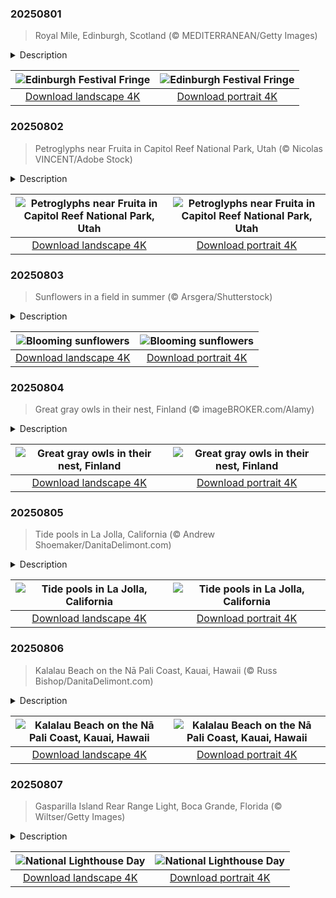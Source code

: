 

### 20250801

> Royal Mile, Edinburgh, Scotland (© MEDITERRANEAN/Getty Images)

<details>
<summary>Description</summary>

> Every August, Edinburgh stops being just a city and starts acting up—literally. From pub basements to park benches, stages appear in the strangest places, and shows pop up on quiet streets. Welcome to the Edinburgh Festival Fringe, or the Fringe. The story began in 1947, when eight theater groups turned up uninvited to the Edinburgh International Festival. They performed anyway. That spirit of rebellion stuck, and the Fringe was born.
> 
> Now it's the world's largest arts festival, with thousands of shows crammed into three action-packed weeks. Anyone can perform. If you have an idea and a venue, you're in. Even a shipping container counts—yes, that really happened. Comedy is the unofficial king of the festival, but there's also drama, dance, drag, musicals, magic, mime, spoken word, circus, and acts that defy all categories. One year, a man did an hour-long monologue from inside a fridge. Another year featured a full Shakespeare play in Klingon. Street performers flood the Royal Mile, pictured here, offering sneak peeks, juggling acts, and flyers.  The Edinburgh Festival Fringe is where experimental performances and high-end theater thrive. It has launched careers: think of artists like Phoebe Waller-Bridge and Eddie Izzard.
> 
> 

</details>

| ![Edinburgh Festival Fringe](https://cn.bing.com/th?id=OHR.EdinburghFringe_EN-US5923216873_UHD.jpg&pid=hp&w=400&h=224&rs=1&c=4) | ![Edinburgh Festival Fringe](https://cn.bing.com/th?id=OHR.EdinburghFringe_EN-US5923216873_1080x1920.jpg&pid=hp&w=155&h=315&rs=1&c=4) |
|:---------:|:---------:|
| [Download landscape 4K](https://cn.bing.com/th?id=OHR.EdinburghFringe_EN-US5923216873_UHD.jpg) | [Download portrait 4K](https://cn.bing.com/th?id=OHR.EdinburghFringe_EN-US5923216873_1080x1920.jpg) |

### 20250802

> Petroglyphs near Fruita in Capitol Reef National Park, Utah (© Nicolas VINCENT/Adobe Stock)

<details>
<summary>Description</summary>

> There's something timeless about Capitol Reef National Park—a place where red rock cliffs, winding canyons, and ancient stories come together under Utah's desert sky. Designated a national park in 1971, Capitol Reef invites reflection—not just on its vivid geology, but on the ancient narratives and cultural heritage etched into its landscape.
> 
> Long before visitors laced up hiking boots and hit the trails at Capitol Reef, the Fremont and Ancestral Puebloan peoples called this place home. Between 300 and 1300 CE, they lived in pit houses and natural rock shelters, weaving farming into their hunter-gatherer lifestyle. Their connection to the land was both spiritual and practical—and they left behind some of the park's most captivating features, including petroglyphs like those found in Fruita, featured in today's image. These rock panels showcase an ancient visual language, featuring human figures adorned with headdresses and jewelry. Alongside them are animals like bighorn sheep and lizards, as well as abstract shapes alluding to ceremonies, migrations, and celestial events. Together, they form a silent archive—a timeless record of the people who lived, moved, and made meaning in this extraordinary landscape.
> 
> 

</details>

| ![Petroglyphs near Fruita in Capitol Reef National Park, Utah](https://cn.bing.com/th?id=OHR.FruitaPetroglyphs_EN-US8712481828_UHD.jpg&pid=hp&w=400&h=224&rs=1&c=4) | ![Petroglyphs near Fruita in Capitol Reef National Park, Utah](https://cn.bing.com/th?id=OHR.FruitaPetroglyphs_EN-US8712481828_1080x1920.jpg&pid=hp&w=155&h=315&rs=1&c=4) |
|:---------:|:---------:|
| [Download landscape 4K](https://cn.bing.com/th?id=OHR.FruitaPetroglyphs_EN-US8712481828_UHD.jpg) | [Download portrait 4K](https://cn.bing.com/th?id=OHR.FruitaPetroglyphs_EN-US8712481828_1080x1920.jpg) |

### 20250803

> Sunflowers in a field in summer (© Arsgera/Shutterstock)

<details>
<summary>Description</summary>

> Bright and bold, sunflowers are loved by bees, birds, and just about everyone. The name of their genus, helianthus, comes from the Greek words for sun (helios) and flower (anthos). These annual plants are known for their large, daisy-like flowers and radiant charm. While sunflowers come in shades of red, orange, and maroon, it's the classic yellow blooms with brown centers that are the most common.
> 
> Beyond their good looks, sunflowers are grown for their tasty seeds, which are snacked on, pressed for cooking oil, or offered as a treat for birds. Their value isn't a modern discovery—Native Americans cultivated them thousands of years ago. Sunflowers were often planted alongside corn, beans, and squash as a symbolic 'fourth sister,' reflecting their importance long before they became garden icons. The earliest evidence of domestication in the United States comes from Tennessee and dates back to around 2300 BCE. That long-standing legacy continues today, as sunflowers remain a staple in fields and backyards.
> 
> 

</details>

| ![Blooming sunflowers](https://cn.bing.com/th?id=OHR.HappySunflower_EN-US8791544241_UHD.jpg&pid=hp&w=400&h=224&rs=1&c=4) | ![Blooming sunflowers](https://cn.bing.com/th?id=OHR.HappySunflower_EN-US8791544241_1080x1920.jpg&pid=hp&w=155&h=315&rs=1&c=4) |
|:---------:|:---------:|
| [Download landscape 4K](https://cn.bing.com/th?id=OHR.HappySunflower_EN-US8791544241_UHD.jpg) | [Download portrait 4K](https://cn.bing.com/th?id=OHR.HappySunflower_EN-US8791544241_1080x1920.jpg) |

### 20250804

> Great gray owls in their nest, Finland (© imageBROKER.com/Alamy)

<details>
<summary>Description</summary>

> Silent hunters of the night sky, owls are among the most intriguing creatures in the animal kingdom. Their ability to turn their heads up to 270 degrees—combined with silent flight and exceptional night vision—showcases their remarkable adaptations. With over 200 species found across the globe, these birds contribute to ecological balance and are deeply woven into cultural traditions. Celebrated annually on August 4, International Owl Awareness Day not only honors their presence in nature but also raises awareness about the threats they face.
> 
> Featured here is a nesting pair of great gray owls. Known as the world's largest owl species by length, which ranges from 24 to 33 inches, they span the Northern Hemisphere and are found in both the Eastern and Western Hemispheres. Unlike many birds, they don't build their own nests—instead, they repurpose those left behind by large raptors or settle into broken treetops and hollow trunks. Despite their size and status as apex predators, they are non-aggressive, rarely clashing with rivals or intruders. However, during the fledgling stage, the female fiercely protects her vulnerable and flightless young.
> 
> 

</details>

| ![Great gray owls in their nest, Finland](https://cn.bing.com/th?id=OHR.LaplandOwl_EN-US8965493818_UHD.jpg&pid=hp&w=400&h=224&rs=1&c=4) | ![Great gray owls in their nest, Finland](https://cn.bing.com/th?id=OHR.LaplandOwl_EN-US8965493818_1080x1920.jpg&pid=hp&w=155&h=315&rs=1&c=4) |
|:---------:|:---------:|
| [Download landscape 4K](https://cn.bing.com/th?id=OHR.LaplandOwl_EN-US8965493818_UHD.jpg) | [Download portrait 4K](https://cn.bing.com/th?id=OHR.LaplandOwl_EN-US8965493818_1080x1920.jpg) |

### 20250805

> Tide pools in La Jolla, California (© Andrew Shoemaker/DanitaDelimont.com)

<details>
<summary>Description</summary>

> Not every science lesson requires a classroom. In La Jolla, California, tide pools teach you about ocean life—right at your feet. Along the rocky shoreline of this San Diego coastal neighborhood, tide pools form during low tide as seawater gets trapped in natural depressions. These shallow pools form naturally along La Jolla's rocky shorelines, especially near Windansea Beach, Shell Beach, South Casa Beach, and Hospital Point. The water that remains trapped in sandstone and reef depressions creates habitats for everything from sea hares to brittle stars. Over time, the tide pools are created through the process of erosion—waves hit the sandstone and limestone coastlines until they carve out pockets that hold water. Twice a day, as the tide moves in and out, these spaces flood and drain, challenging the survival skills of everything inside. Winter months, when tides are lowest during daylight hours, are ideal for observing them.
> 
> 
> 
> 

</details>

| ![Tide pools in La Jolla, California](https://cn.bing.com/th?id=OHR.CaliforniaTidepool_EN-US9089576317_UHD.jpg&pid=hp&w=400&h=224&rs=1&c=4) | ![Tide pools in La Jolla, California](https://cn.bing.com/th?id=OHR.CaliforniaTidepool_EN-US9089576317_1080x1920.jpg&pid=hp&w=155&h=315&rs=1&c=4) |
|:---------:|:---------:|
| [Download landscape 4K](https://cn.bing.com/th?id=OHR.CaliforniaTidepool_EN-US9089576317_UHD.jpg) | [Download portrait 4K](https://cn.bing.com/th?id=OHR.CaliforniaTidepool_EN-US9089576317_1080x1920.jpg) |

### 20250806

> Kalalau Beach on the Nā Pali Coast, Kauai, Hawaii (© Russ Bishop/DanitaDelimont.com)

<details>
<summary>Description</summary>

> No road signs, no souvenir stands—just 11 miles of mud, cliffs, and sweeping views leading to one of Hawaii's most remote beaches. Kalalau Beach, at the end of Kauai's Kalalau Trail, is where tired feet meet a sandy reward. The only land access is the trail itself, a rugged trek through valleys and along coastal cliffs. During summer, some arrive by kayak, but all visitors need permits to stay.
> 
> Long before camping permits and composting toilets, this remote stretch supported generations of Native Hawaiians. Thanks to freshwater streams and fertile soil, early Hawaiians farmed taro (a root vegetable widely cultivated in tropical and subtropical regions) in stone terraces. Fishing, farming, and a deep spiritual connection to the land (āina) shaped daily life. Remnants of temples and house sites still lie hidden in the valley's folds. By the 1920s, most residents had left due to disease, Western contact, and shifting land use. In recent decades, off-the-grid seekers sought refuge here until state protections were implemented. Today, Kalalau is both sacred and scenic—a place where history lingers with every crashing wave.
> 
> 

</details>

| ![Kalalau Beach on the Nā Pali Coast, Kauai, Hawaii](https://cn.bing.com/th?id=OHR.NaPaliKauai_EN-US7451684312_UHD.jpg&pid=hp&w=400&h=224&rs=1&c=4) | ![Kalalau Beach on the Nā Pali Coast, Kauai, Hawaii](https://cn.bing.com/th?id=OHR.NaPaliKauai_EN-US7451684312_1080x1920.jpg&pid=hp&w=155&h=315&rs=1&c=4) |
|:---------:|:---------:|
| [Download landscape 4K](https://cn.bing.com/th?id=OHR.NaPaliKauai_EN-US7451684312_UHD.jpg) | [Download portrait 4K](https://cn.bing.com/th?id=OHR.NaPaliKauai_EN-US7451684312_1080x1920.jpg) |

### 20250807

> Gasparilla Island Rear Range Light, Boca Grande, Florida (© Wiltser/Getty Images)

<details>
<summary>Description</summary>

> Before GPS told ships where to go, lighthouses lit the way—each with its own flash pattern so sailors could figure out where they were, even in total darkness. It's National Lighthouse Day, a perfect excuse to give these coastal workhorses some credit. In 1789, Congress passed a law to make sure all lighthouses were taken care of by the federal government. Whether you're a history buff, coastal explorer, or just into old engineering, today is a great day to learn more about lighthouses or visit one with your friends and family.
> 
> Like many lighthouses around the world, Florida's Gasparilla Island Lights still hold their ground. The Gasparilla Island Rear Range Light, seen in today's image, has had quite a journey. Originally assembled in Delaware, it found its forever home here in 1927 but was decommissioned by the Coast Guard in 2014. The lighthouse was restored to its former glory in 2017 and was switched on again in 2018. Today, it blinks white every six seconds. Both lights are listed on the National Register of Historic Places. The lighthouse grounds and museum are open to visitors seasonally, offering insights into the area's shipping past.
> 
> 

</details>

| ![National Lighthouse Day](https://cn.bing.com/th?id=OHR.GasparillaLight_EN-US0554204214_UHD.jpg&pid=hp&w=400&h=224&rs=1&c=4) | ![National Lighthouse Day](https://cn.bing.com/th?id=OHR.GasparillaLight_EN-US0554204214_1080x1920.jpg&pid=hp&w=155&h=315&rs=1&c=4) |
|:---------:|:---------:|
| [Download landscape 4K](https://cn.bing.com/th?id=OHR.GasparillaLight_EN-US0554204214_UHD.jpg) | [Download portrait 4K](https://cn.bing.com/th?id=OHR.GasparillaLight_EN-US0554204214_1080x1920.jpg) |